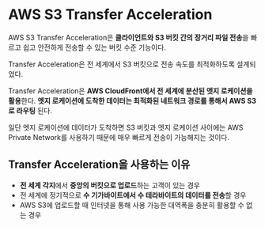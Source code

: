 # AWS S3 Transfer Acceleration

AWS S3 Transfer Acceleration은 **클라이언트와 S3 버킷 간의 장거리 파일 전송**을 빠르고 쉽고 안전하게 전송할 수 있는 버킷 수준 기능이다.

Transfer Acceleration은 전 세계에서 S3 버킷으로 전송 속도를 최적화하도록 설계되었다.

Transfer Acceleration은 **AWS CloudFront에서 전 세계에 분산된 엣지 로케이션을 활용**한다. **엣지 로케이션에 도착한 데이터는 최적화된 네트워크 경로를 통해서 AWS S3로 라우팅** 된다.

일단 엣지 로케이션에 데이터가 도착하면 S3 버킷과 엣지 로케이션 사이에는 AWS Private Network를 사용하기 때문에 매우 빠르게 전송이 가능해지는 것이다.

## Transfer Acceleration을 사용하는 이유

- **전 세계 각지**에서 **중앙의 버킷으로 업로드**하는 고객이 있는 경우
- 전 세계에 정기적으로 **수 기가바이트에서 수 테라바이트의 데이터를 전송**할 경우
- AWS S3에 업로드할 때 인터넷을 통해 사용 가능한 대역폭을 충분히 활용할 수 없는 경우

